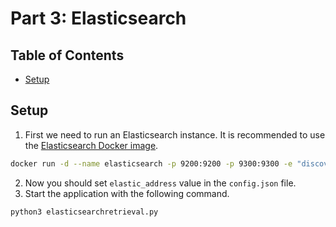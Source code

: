 # Part 3: Elasticsearch

## Table of Contents
- [Setup](#setup)

## Setup
1. First we need to run an Elasticsearch instance. It is recommended to use the [Elasticsearch Docker image](https://hub.docker.com/_/elasticsearch).
```bash
docker run -d --name elasticsearch -p 9200:9200 -p 9300:9300 -e "discovery.type=single-node" -e "xpack.security.enabled=false" elasticsearch:8.3.2
```
2. Now you should set `elastic_address` value in the `config.json` file.
3. Start the application with the following command.
```bash
python3 elasticsearchretrieval.py
```
